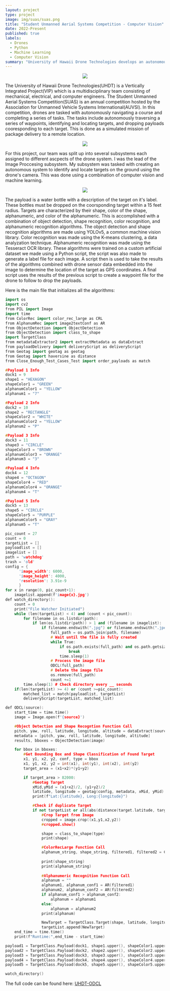 ```yaml
---
layout: project
type: project
image: img/suas/suas.png
title: "Student Unmanned Aerial Systems Competition - Computer Vision"
date: 2022-Present
published: true
labels:
  - Drones
  - Python
  - Machine Learning
  - Computer Vision
summary: "University of Hawaii Drone Technologies develops an autonomous drone for the Student Unmanned Aerial Systems Competition."
---
```

<p align="center">
  <img class="img-fluid" src="../img/suas/UHDT.png">
</p>


The University of Hawaii Drone Technologies(UHDT) is a Vertically Integrated Project(VIP) which is a multidisciplinary team consisting of mechanical, electrical, and computer engineers. The Student Unmanned Aerial Systems Competition(SUAS) is an annual competition hosted by the Association for Unmanned Vehicle Systems International(AUVSI). In this competition, drones are tasked with autonomously navigating a course and completing a series of tasks. The tasks include autonomously traversing a series of waypoints, identifying and locating targets, and dropping payloads cooresponding to each target. This is done as a simulated mission of package delivery to a remote location.

<p align="center">
  <img class="img-fluid" src="../img/suas/drone.jpg">
</p>

For this project, our team was split up into several subsystems each assigned to different ascpects of the drone system. I was the lead of the Image Proccesing subsystem. My subsystem was tasked with creating an autonomous system to identify and locate targets on the ground using the drone's camera. This was done using a combination of computer vision and machine learning.

<p align="center">
  <img class="img-fluid" src="../img/suas/target.png">
</p>

The payload is a water bottle with a description of the target on it's label. These bottles must be dropped on the coorsponding target within a 15 feet radius. Targets are characterized by their shape, color of the shape, alphanumeric, and color of the alphanumeric. This is accomplished with a combination of object detection, shape recognition, color recognition, and alphanumeric recognition algorithms. The object detection and shape recognition algorithms are made using YOLOv5, a common machine vision library. Color recognition was made using the K-means clustering, a data analyzation technique. Alphanumeric recognition was made using the Tesseract OCR library. These algorithms were trained on a custom artificial dataset we made using a Python script, the script was also made to generate a label file for each image. A script then is used to take the results of the algorithms combined with drone sensor data embedded into the image to determine the location of the target as GPS coordinates. A final script uses the results of the previous script to create a waypoint file for the drone to follow to drop the payloads.

Here is the main file that initializes all the algorithms:

```cpp
import os
import cv2
from PIL import Image
import time
from ColorRec import color_rec_large as CRL
from AlphanumRec import image2textConf as AR
from ObjectDetection import ObjectDetection
from ObjectDetection import class_to_shape
import TargetClass
from metadataExtractor2 import extractMetadata as dataExtract
from payloadDelivery import deliveryScript as deliveryScript
from Geotag import geotag as geotag
from Geotag import haversine as distance
from Close_Enough_Test_Cases_Test import order_payloads as match

#Payload 1 Info
dock1 = 9
shape1 = "HEXAGON"
shapeColor1 = "GREEN" 
alphanumColor1 = "YELLOW"
alphanum1 = "7"

#Payload 2 Info
dock2 = 10
shape2 = "RECTANGLE"
shapeColor2 = "WHITE" 
alphanumColor2 = "YELLOW"
alphanum2 = "P"

#Payload 3 Info
dock3 = 11
shape3 = "CIRCLE"
shapeColor3 = "BROWN" 
alphanumColor3 = "ORANGE"
alphanum3 = "3"

#Payload 4 Info
dock4 = 12
shape4 = "OCTAGON"
shapeColor4 = "RED" 
alphanumColor4 = "ORANGE"
alphanum4 = "T"

#Payload 5 Info
dock5 = 13
shape5 = "CIRCLE"
shapeColor5 = "PURPLE" 
alphanumColor5 = "GRAY"
alphanum5 = "T"

pic_count = 27
count = 0
targetList = []
payloadlist = []
imagelist = []
path = 'watchdog'
trash = 'old'
config = {
      'image_width': 6000,
      'image_height': 4000,
      'resolution': 3.91e-9
      }
for x in range(0, pic_count+1):
    imagelist.append(f'image{x}.jpg')
def watch_directory():
    count = 0
    print("File Watcher Initiated")
    while (len(targetList) < 4) and (count < pic_count):
        for filename in os.listdir(path):
            if len(os.listdir(path)) > 1 and (filename in imagelist):
                if filename.endswith(".jpg") or filename.endswith(".jpeg") or filename.endswith(".png"):
                    full_path = os.path.join(path, filename)
                    # Wait until the file is fully created
                    while True:
                        if os.path.exists(full_path) and os.path.getsize(full_path) > 0:
                            break
                        time.sleep(1)
                    # Process the image file
                    ODCL(full_path)
                    # Delete the image file
                    os.remove(full_path)
                    count +=1    
        time.sleep(1) # Check directory every __ seconds
    if(len(targetList) >= 4) or (count >=pic_count):
        matched_list = match(payloadlist, targetList)
        deliveryScript(targetList, matched_list)

def ODCL(source):
    start_time = time.time()
    image = Image.open(f'{source}')

    #Object Detection and Shape Recogntion Function Call
    pitch, yaw, roll, latitude, longitude, altitude = dataExtract(source)
    metadata = [pitch, yaw, roll, latitude, longitude, altitude]
    results, bboxes = ObjectDetection(image)

    for bbox in bboxes:
        #Get Bounding Box and Shape Classification of Found Target
        x1, y1, x2, y2, conf, type = bbox
        x1, y1, x2, y2 = int(x1), int(y1), int(x2), int(y2)
        target_area = (x1+x2)*(y1+y2)

        if target_area > 82000:
            #Geotag Target
            xMid,yMid = (x1+x2)/2, (y1+y2)/2
            latitude, longitude = geotag(config, metadata, xMid, yMid)
            print(f"Lat:{latitude}, Long:{longitude}")

            #Check if duplicate Target
            if not targetList or all(abs(distance(target.latitude, target.longitude, latitude, longitude)) > 3 for target in targetList):
                #Crop Target from Image
                cropped = image.crop((x1,y1,x2,y2))
                #cropped.show()

                shape = class_to_shape(type)
                print(shape)

                #ColorRecLarge Function Call
                alphanum_string, shape_string, filtered1, filtered2 = CRL(cropped)
                    
                print(shape_string)
                print(alphanum_string)
            
                #Alphanumeric Recognition Function Call
                alphanum = ""
                alphanum1, alphanum_conf1 = AR(filtered1)
                alphanum2, alphanum_conf2 = AR(filtered2)
                if alphanum_conf1 > alphanum_conf2:
                    alphanum = alphanum1
                else:
                    alphanum = alphanum2
                print(alphanum)

                NewTarget = TargetClass.Target(shape, latitude, longitude, shape_string, alphanum_string, alphanum)
                targetList.append(NewTarget)
    end_time = time.time()
    print(f"Runtime:",end_time - start_time)

payload1 = TargetClass.Payload(dock1, shape1.upper(), shapeColor1.upper(), alphanumColor1.upper(), alphanum1.upper()); payloadlist.append(payload1); print("Payload 1 Added")
payload2 = TargetClass.Payload(dock2, shape2.upper(), shapeColor2.upper(), alphanumColor2.upper(), alphanum2.upper()); payloadlist.append(payload2); print("Payload 2 Added")
payload3 = TargetClass.Payload(dock3, shape3.upper(), shapeColor3.upper(), alphanumColor3.upper(), alphanum3.upper()); payloadlist.append(payload3); print("Payload 3 Added")
payload4 = TargetClass.Payload(dock4, shape4.upper(), shapeColor4.upper(), alphanumColor4.upper(), alphanum4.upper()); payloadlist.append(payload4); print("Payload 4 Added")
payload5 = TargetClass.Payload(dock5, shape5.upper(), shapeColor5.upper(), alphanumColor5.upper(), alphanum5.upper()); payloadlist.append(payload5); print("Payload 5 Added")

watch_directory()
```

The full code can be found here: <a href="https://github.com/Ng-Gavin/Ng-Gavin.github.io">UHDT-ODCL</a>
